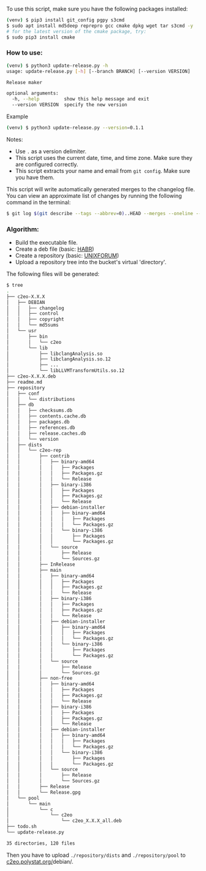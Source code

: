 To use this script, make sure you have the following packages installed:
```bash
(venv) $ pip3 install git_config pgpy s3cmd
$ sudo apt install md5deep reprepro gcc cmake dpkg wget tar s3cmd -y
# for the latest version of the cmake package, try:
$ sudo pip3 install cmake
```

### How to use:
```bash
(venv) $ python3 update-release.py -h
usage: update-release.py [-h] [--branch BRANCH] [--version VERSION]

Release maker

optional arguments:
  -h, --help         show this help message and exit
  --version VERSION  specify the new version
```
Example
```bash
(venv) $ python3 update-release.py --version=0.1.1
```
Notes:
* Use `.` as a version delimiter.
* This script uses the current date, time, and time zone. Make sure they are configured correctly.
* This script extracts your name and email from `git config`. Make sure you have them.

This script will write automatically generated merges to the changelog file.
You can view an approximate list of changes by running the following command in the terminal:

```bash
$ git log $(git describe --tags --abbrev=0)..HEAD --merges --oneline --format="  * %h %s by %an <%aE>"
```

### Algorithm:
* Build the executable file.
* Create a deb file (basic: [HABR](https://habr.com/ru/post/78094/))
* Create a repository (basic: [UNIXFORUM](https://unixforum.org/viewtopic.php?t=79513))
* Upload a repository tree into the bucket's virtual 'directory'.

The following files will be generated:
```bash 
$ tree
.
├── c2eo-X.X.X
│   ├── DEBIAN
│   │   ├── changelog
│   │   ├── control
│   │   ├── copyright
│   │   └── md5sums
│   └── usr
│       ├── bin
│       │   └── c2eo
│       └── lib
│           ├── libclangAnalysis.so
│           ├── libclangAnalysis.so.12
│           ├── ...
│           └── libLLVMTransformUtils.so.12
├── c2eo-X.X.X.deb
├── readme.md
├── repository
│   ├── conf
│   │   └── distributions
│   ├── db
│   │   ├── checksums.db
│   │   ├── contents.cache.db
│   │   ├── packages.db
│   │   ├── references.db
│   │   ├── release.caches.db
│   │   └── version
│   ├── dists
│   │   └── c2eo-rep
│   │       ├── contrib
│   │       │   ├── binary-amd64
│   │       │   │   ├── Packages
│   │       │   │   ├── Packages.gz
│   │       │   │   └── Release
│   │       │   ├── binary-i386
│   │       │   │   ├── Packages
│   │       │   │   ├── Packages.gz
│   │       │   │   └── Release
│   │       │   ├── debian-installer
│   │       │   │   ├── binary-amd64
│   │       │   │   │   ├── Packages
│   │       │   │   │   └── Packages.gz
│   │       │   │   └── binary-i386
│   │       │   │       ├── Packages
│   │       │   │       └── Packages.gz
│   │       │   └── source
│   │       │       ├── Release
│   │       │       └── Sources.gz
│   │       ├── InRelease
│   │       ├── main
│   │       │   ├── binary-amd64
│   │       │   │   ├── Packages
│   │       │   │   ├── Packages.gz
│   │       │   │   └── Release
│   │       │   ├── binary-i386
│   │       │   │   ├── Packages
│   │       │   │   ├── Packages.gz
│   │       │   │   └── Release
│   │       │   ├── debian-installer
│   │       │   │   ├── binary-amd64
│   │       │   │   │   ├── Packages
│   │       │   │   │   └── Packages.gz
│   │       │   │   └── binary-i386
│   │       │   │       ├── Packages
│   │       │   │       └── Packages.gz
│   │       │   └── source
│   │       │       ├── Release
│   │       │       └── Sources.gz
│   │       ├── non-free
│   │       │   ├── binary-amd64
│   │       │   │   ├── Packages
│   │       │   │   ├── Packages.gz
│   │       │   │   └── Release
│   │       │   ├── binary-i386
│   │       │   │   ├── Packages
│   │       │   │   ├── Packages.gz
│   │       │   │   └── Release
│   │       │   ├── debian-installer
│   │       │   │   ├── binary-amd64
│   │       │   │   │   ├── Packages
│   │       │   │   │   └── Packages.gz
│   │       │   │   └── binary-i386
│   │       │   │       ├── Packages
│   │       │   │       └── Packages.gz
│   │       │   └── source
│   │       │       ├── Release
│   │       │       └── Sources.gz
│   │       ├── Release
│   │       └── Release.gpg
│   └── pool
│       └── main
│           └── c
│               └── c2eo
│                   └── c2eo_X.X.X_all.deb
├── todo.sh
└── update-release.py

35 directories, 120 files
```

Then you have to upload `./repository/dists` and `./repository/pool` to [c2eo.polystat.org/](http://c2eo.polystat.org)debian/.
